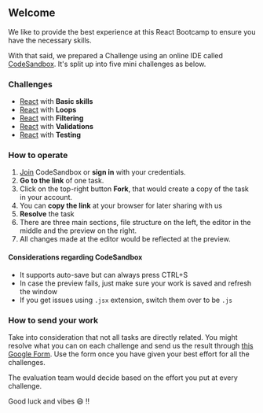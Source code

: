 ## Welcome
We like to provide the best experience at this React Bootcamp to ensure you have the necessary skills.

With that said, we prepared a Challenge using an online IDE called [CodeSandbox](https://codesandbox.io/ide). It's split up into five mini challenges as below.

### Challenges
- [React](https://codesandbox.io/s/react-challenge-1-template-sgyjm?file=/README.md) with **Basic skills**
- [React](https://codesandbox.io/s/react-challenge-2-8wdkb?file=/src/README.md) with **Loops**
- [React](https://codesandbox.io/s/react-challenge-3-challenge-xr5cp?file=/README.md) with **Filtering**
- [React](https://codesandbox.io/s/pokemon-name-challenge-template-bj51c?file=/README.md) with **Validations**
- [React](https://codesandbox.io/s/react-challenge-5-ybvrq?file=/README.md) with **Testing**

### How to operate
1. [Join](https://codesandbox.io/signin) CodeSandbox or **sign in** with your credentials.
2. **Go to the link** of one task.
3. Click on the top-right button **Fork**, that would create a copy of the task in your account.
4. You can **copy the link** at your browser for later sharing with us
5. **Resolve** the task
6. There are three main sections, file structure on the left, the editor in the middle and the preview on the right.
7. All changes made at the editor would be reflected at the preview.

#### Considerations regarding CodeSandbox
- It supports auto-save but can always press CTRL+S
- In case the preview fails, just make sure your work is saved and refresh the window
- If you get issues using `.jsx` extension, switch them over to be `.js`

### How to send your work
Take into consideration that not all tasks are directly related. You might resolve what you can on each challenge and send us the result through [this Google Form](https://forms.gle/HxD7qKFJztb2FPLM7).  Use the form once you have given your best effort for all the challenges.

The evaluation team would decide based on the effort you put at every challenge.

Good luck and vibes 😄 !!
